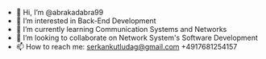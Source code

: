 - 👋 Hi, I’m @abrakadabra99
- 👀 I’m interested in Back-End Development
- 🌱 I’m currently learning Communication Systems and Networks
- 💞️ I’m looking to collaborate on Network System's Software Development
- 📫 How to reach me: 
serkankutludag@gmail.com
+4917681254157
<!---
abrakadabra99/abrakadabra99 is a ✨ special ✨ repository because its `README.md` (this file) appears on your GitHub profile.
You can click the Preview link to take a look at your changes.
--->
